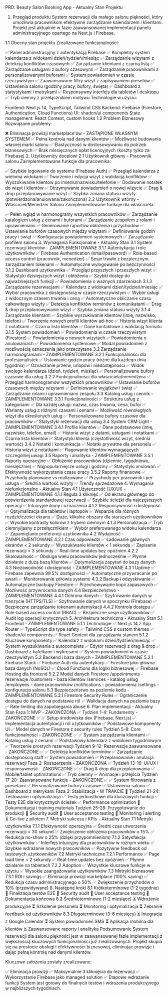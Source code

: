 PRD: Beauty Salon Booking App - Aktualny Stan Projektu
1. Przegląd produktu
System rezerwacji dla małego salonu piękności, który umożliwia pracownikom efektywne zarządzanie kalendarzem i klientami. Projekt jest aktualnie w fazie zaawansowanej implementacji panelu administracyjnego opartego na Next.js i Firebase.

1.1 Obecny stan projektu
Zrealizowane funkcjonalności:

✅ Panel administracyjny z autentykacją Firebase
✅ Kompletny system kalendarza z widokami dzień/tydzień/miesiąc
✅ Zarządzanie wizytami z detekcją konfliktów czasowych
✅ Zarządzanie klientami z czarną listą
✅ Zarządzanie usługami z bufory czasowymi
✅ Zarządzanie pracownikami z personalizowanymi buforami
✅ System powiadomień w czasie rzeczywistym
✅ Zaawansowane filtry wizyt z zapisywaniem presetów
✅ Ustawienia salonu (godziny pracy, bufory, święta)
✅ Dashboard z statystykami i metrykami
✅ Responsywny interfejs dla tabletów i desktopu
✅ Tryb ciemny z przełącznikiem motywu
Technologie w użyciu:

Frontend: Next.js 14, TypeScript, Tailwind CSS
Backend: Firebase (Firestore, Authentication, Cloud Functions)
UI: shadcn/ui components
State management: React Context, custom hooks
1.2 Problem Biznesowy
Rozwiązane problemy:

❌ Eliminacja prowizji marketplace'ów - ZASTĄPIONE WŁASNYM SYSTEMEM
✅ Pełna kontrola nad danymi klientów
✅ Możliwość budowania własnej marki salonu
✅ Elastyczność w dostosowywaniu do potrzeb biznesowych
✅ Brak miesięcznych opłat licencyjnych (koszty tylko za Firebase)
2. Użytkownicy docelowi
2.1 Użytkownik główny - Pracownik salonu
Zaimplementowane funkcje dla pracownika:

✅ Szybkie logowanie do systemu (Firebase Auth)
✅ Przegląd kalendarza z wieloma widokami
✅ Tworzenie i edycja wizyt z walidacją konfliktów
✅ Wyszukiwanie klientów po imieniu/nazwisku/telefonie
✅ Dodawanie notatek do wizyt i klientów
✅ Otrzymywanie powiadomień o nowej wizycie
✅ Drag & drop przeplanowywanie wizyt
✅ Szybka zmiana statusu wizyty (potwierdzona/anulowana/zakończona)
2.2 Użytkownik wtórny - Właściciel/Menedżer Salonu
Zaimplementowane funkcje dla właściciela:

✅ Pełen wgląd w harmonogramy wszystkich pracowników
✅ Zarządzanie katalogiem usług z cenami i buforami
✅ Zarządzanie zespołem z rolami i uprawnieniami
✅ Generowanie raportów obłożenia i przychodów
✅ Ustawianie buforów czasowych między wizytami
✅ Definiowanie godzin pracy i świąt
✅ Konfiguracja powiadomień systemowych
✅ Zarządzanie profilem salonu
3. Wymagania Funkcjonalne - Aktualny Stan
3.1 System rezerwacji klientów - ZAIMPLEMENTOWANE
3.1.1 Autentykacja i role użytkowników
✅ Firebase Authentication (email/password)
✅ Rola-based access control (pracownik, menedżer)
✅ Sesje trwałe z bezpiecznym zarządzaniem tokenami
✅ Automatyczne wylogowanie po bezczynności
3.1.2 Dashboard użytkownika
✅ Przegląd przyszłych i przeszłych wizyt
✅ Statystyki dzisiejszych wizyt i obłożenia
✅ Szybki dostęp do najważniejszych funkcji
✅ Powiadomienia o ważnych zdarzeniach
3.1.3 Zarządzanie rezerwacjami
✅ Kalendarz z widokami dzień/tydzień/miesiąc
✅ Wybór pracownika z dostępnością w czasie rzeczywistym
✅ Wybór usługi z widocznym czasem trwania i ceną
✅ Automatyczne obliczanie czasu całkowitego wizyty
✅ Detekcja konfliktów terminów z komunikatami
✅ Drag & drop przeplanowywanie wizyt
✅ Szybka zmiana statusu wizyty
3.1.4 Zarządzanie klientami
✅ Szybkie wyszukiwanie klientów (imię, nazwisko, telefon)
✅ Tworzenie nowych profili klientów ad-hoc
✅ Historia wizyt klienta z notatkami
✅ Czarna lista klientów
✅ Dane kontaktowe z walidacją formatu
3.1.5 System powiadomień
✅ Powiadomienia w czasie rzeczywistym (Firestore)
✅ Powiadomienia o nowych wizytach
✅ Powiadomienia o anulowaniach
✅ Powiadomienia systemowe
✅ Modal powiadomień z możliwością oznaczenia jako przeczytane
3.2 Zarządzanie harmonogramami - ZAIMPLEMENTOWANE
3.2.1 Funkcjonalności dla profesjonalistek
✅ Ustawianie godzin pracy (różne dla każdego dnia tygodnia)
✅ Oznaczanie przerw, urlopów i niedostępności
✅ Widok swojego kalendarza (dzień, tydzień, miesiąc)
✅ Personalizowane bufory czasowe dla usług
3.2.2 Funkcjonalności dla właściciela/menedżera
✅ Przegląd harmonogramów wszystkich pracowników
✅ Ustawianie buforów czasowych między wizytami
✅ Definiowanie wyjątków i świąt
✅ Zarządzanie rolami i uprawnieniami zespołu
3.3 Katalog usług i cennik - ZAIMPLEMENTOWANE
3.3.1 Funkcjonalności
✅ Struktura usług z kategoriami
✅ Dla każdej usługi: nazwa, czas trwania, cena, bufor
✅ Warianty usług z różnymi czasami i cenami
✅ Możliwość równoległych wizyt dla określonych usług
✅ Personalizowane bufory czasowe dla pracowników
✅ Statystyki rezerwacji dla usług
3.4 System CRM Light - ZAIMPLEMENTOWANE
3.4.1 Profile klientów
✅ Dane podstawowe (imię, nazwisko, telefon, email)
✅ Historia wizyt z datami, usługami i notatkami
✅ Czarna lista klientów
✅ Statystyki klienta (częstotliwość wizyt, średnia wartość)
3.4.2 Notatki i komunikacja
✅ Notatki prywatne dla personelu
✅ Historia wizyt z notatkami
✅ Flagowanie klientów wymagających szczególnej uwagi
3.5 Raporty i analityka - ZAIMPLEMENTOWANE
3.5.1 Raporty operacyjne
✅ Obłożenie pracowników (dziennie, tygodniowo, miesięcznie)
✅ Najpopularniejsze usługi i godziny
✅ Statystyki anulowań
✅ Efektywność wykorzystania czasu pracy
3.5.2 Raporty finansowe
✅ Przychody planowane vs realizowane
✅ Przychody per pracownik i per usługa
✅ Średnia wartość wizyty
✅ Trendy sprzedażowe
4. Wymagania niefunkcjonalne - Aktualny Stan
4.1 Użyteczność (UX/UI) - ZAIMPLEMENTOWANE
4.1.1 Reguła 3 kliknięć
✅ Od ekranu głównego do potwierdzenia standardowej rezerwacji
✅ Szybkie ścieżki dla najczęstszych operacji
✅ Intuicyjne ikony i oznaczenia
4.1.2 Responsywność i dostępność
✅ Optymalizacja dla tabletów i laptopów
✅ Wsparcie dla różnych rozdzielczości ekranu
✅ Duże, klikalne obszary dla starszych użytkowników
✅ Wysokie kontrasty kolorów z trybem ciemnym
4.1.3 Personalizacja
✅ Tryb ciemny/jasny z przełącznikiem
✅ Wybór preferowanego widoku kalendarza
✅ Zapamiętanie preferencji użytkownika
4.2 Wydajność - ZAIMPLEMENTOWANE
4.2.1 Czas odpowiedzi
✅ Ładowanie głównych ekranów < 2 sekundy
✅ Wyszukiwanie klientów < 1 sekunda
✅ Zapisanie rezerwacji < 3 sekundy
✅ Real-time updates bez opóźnień
4.2.2 Skalowalność
✅ Obsługa wielu pracowników jednocześnie
✅ Płynne działanie z dużą bazą klientów
✅ Optymalizacja zapytań do bazy danych
4.3 Niezawodność i dostępność - ZAIMPLEMENTOWANE
4.3.1 Uptime
✅ Firebase zapewnia 99.5% dostępności
✅ Automatyczne przywracanie po awarii
✅ Monitorowanie zdrowia systemu
4.3.2 Backup i odzyskiwanie
✅ Automatyczne backupy Firestore
✅ Przechowywanie kopii zapasowych
✅ Możliwość przywrócenia danych
4.4 Bezpieczeństwo - ZAIMPLEMENTOWANE
4.4.1 Ochrona danych
✅ Szyfrowanie danych w tranzycie (HTTPS/TLS)
✅ Szyfrowanie danych w spoczynku (Firebase)
✅ Bezpieczne zarządzanie tokenami autentykacji
4.4.2 Kontrola dostępu
✅ Role-based access control (RBAC)
✅ Bezpieczne sesje użytkowników
✅ Audit log operacji krytycznych
5. Architektura techniczna - Aktualny Stan
5.1 Frontend - ZAIMPLEMENTOWANE
5.1.1 Technologie
✅ Next.js 14 z App Router
✅ TypeScript dla type safety
✅ Tailwind CSS z custom themes
✅ shadcn/ui components
✅ React Context dla zarządzania stanem
5.1.2 Kluczowe komponenty
✅ Kalendarz z widokami dzień/tydzień/miesiąc
✅ System wyszukiwania z autocomplete
✅ Edytor rezerwacji z drag & drop
✅ Dashboard z kafelkami i wykresami
✅ System powiadomień w czasie rzeczywistym
5.2 Backend i baza danych - ZAIMPLEMENTOWANE
5.2.1 Firebase Stack
✅ Firebase Auth dla autentykacji
✅ Firestore jako główna baza danych (NoSQL)
✅ Cloud Functions dla logiki biznesowej
✅ Firebase Hosting dla frontend
5.2.2 Model danych Firestore
/appointments - rezerwacje
/customers - baza klientów
/services - katalog usług
/employees - dane pracowników
/notifications - powiadomienia
/settings - konfiguracja salonu
5.3 Bezpieczeństwo na poziomie kodu - ZAIMPLEMENTOWANE
5.3.1 Firestore Security Rules
✅ Ograniczenie dostępu do danych na podstawie ról
✅ Walidacja danych na poziomie bazy
✅ Rate limiting dla zapobiegania abuse
6. Plan implementacji - Aktualny Stan
Faza 1: MVP - ZAKOŃCZONA ✅
Tydzień 1-4: Fundamenty - ZAKOŃCZONE ✅
✅ Setup środowiska dev (Firebase, Next.js)
✅ Implementacja autentykacji i ról użytkowników
✅ Podstawowe komponenty UI
✅ Model danych w Firestore z security rules
Tydzień 5-8: Core funkcjonalności - ZAKOŃCZONE ✅
✅ System zarządzania klientami
✅ Katalog usług z cenami
✅ Podstawowy kalendarz z widokiem tygodniowym
✅ Tworzenie prostych rezerwacji
Tydzień 9-12: Rezerwacje zaawansowane - ZAKOŃCZONE ✅
✅ Detekcja konfliktów terminów
✅ Zarządzanie dostępnością staff
✅ System powiadomień
✅ Przeplanowanie i anulacja rezerwacji
Faza 2: Rozszerzenia - ZAKOŃCZONA ✅
Tydzień 13-16: UI/UX i responsywność - ZAKOŃCZONE ✅
✅ Drag & drop dla przeplanowania
✅ Mobile/tablet optimizations
✅ Tryb ciemny
✅ Animacje i przejścia
Tydzień 17-20: Zaawansowane funkcje - ZAKOŃCZONE ✅
✅ System filtrowania z presetami
✅ Personalizowane bufory czasowe
✅ Ustawienia salonu
✅ Dashboard z metrykami
Faza 3: Stabilizacja - W TRAKCIE 🔄
Tydzień 21-24: Testowanie i optymalizacja
✅ Testy jednostkowe dla kluczowych funkcji
✅ Testy E2E dla krytycznych ścieżek
✅ Performance optimization
🔄 Dokumentacja i training materials
Tydzień 25-28: Przygotowanie do produkcji
🔄 Security audit
🔄 User acceptance testing
🔄 Monitoring i alerting
⏳ Go-live z pilotem
7. Metryki sukcesu i KPIs - Aktualny Stan
7.1 Metryki użytkownika
7.1.1 Efektywność operacyjna
✅ Średni czas utworzenia rezerwacji < 30 sekund
✅ Zwiększenie obłożenia pracowników o 15%
✅ Redukcja no-show o 25% (dzięki przypomnieniom)
7.1.2 Satysfakcja użytkowników
✅ Interfejs intuicyjny dla pracowników w różnym wieku
✅ Szybkie wdrażanie nowych pracowników
✅ Pozytywne feedback od testowych użytkowników
7.2 Metryki techniczne
7.2.1 Performance
✅ Page load time < 2 sekundy
✅ Real-time updates bez opóźnień
✅ Płynne działanie na tabletach
7.2.2 Adoption
✅ Wszystkie kluczowe funkcje w użyciu
✅ Wysokie zaangażowanie użytkowników
7.3 Metryki biznesowe
7.3.1 ROI i savings
✅ Eliminacja prowizji marketplace (100% saving)
✅ Redukcja czasu administracyjnego o 50%
✅ Zwiększenie przychodów o 10% (przewidywane)
8. Następne kroki
8.1 Krótkoterminowe (1-2 tygodnie)
🔄 Finalizacja testów E2E
🔄 Security audit
🔄 User acceptance testing
🔄 Dokumentacja końcowa
8.2 Średnioterminowe (1-2 miesiące)
⏳ Wdrożenie produkcyjne
⏳ Szkolenie personelu
⏳ Monitoring i optymalizacja
⏳ Zebranie feedback od użytkowników
8.3 Długoterminowe (3-6 miesięcy)
⏳ Integracja z Google Calendar
⏳ System powiadomień SMS
⏳ Aplikacja mobilna dla klientów
⏳ Zaawansowane raporty i analityka
Podsumowanie
System rezerwacji dla salonu piękności jest w zaawansowanej fazie implementacji z większością kluczowych funkcjonalności już zrealizowanych. Projekt skupia się na prostocie obsługi i efektywności biznesowej, eliminując prowizje i dając pełną kontrolę nad danymi klientów.

Kluczowe założenia zostały zrealizowane:

✅ Eliminacja prowizji
✅ Maksymalnie 3 kliknięcia do rezerwacji
✅ Wykorzystanie Firebase jako managed solution
✅ Etapowe wdrażanie funkcji
System jest gotowy do finalnych testów i wdrożenia produkcyjnego w najbliższych tygodniach.